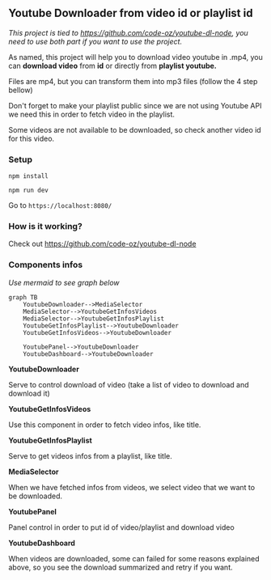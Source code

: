 ## Youtube Downloader from video id or playlist id

_This project is tied to https://github.com/code-oz/youtube-dl-node, you need to use both part if you want to use the project._

As named, this project will help you to download video youtube in .mp4, you can **download video** from **id** or directly from **playlist youtube.**

Files are mp4, but you can transform them into mp3 files (follow the 4 step bellow)

Don't forget to make your playlist public since we are not using Youtube API we need this in order to fetch video in the playlist.

Some videos are not available to be downloaded, so check another video id for this video.

### Setup

```
npm install
```

```
npm run dev
```

Go to `https://localhost:8080/`

### How is it working?

Check out https://github.com/code-oz/youtube-dl-node

### Components infos

_Use mermaid to see graph below_

```mermaid
graph TB
    YoutubeDownloader-->MediaSelector
    MediaSelector-->YoutubeGetInfosVideos
    MediaSelector-->YoutubeGetInfosPlaylist
    YoutubeGetInfosPlaylist-->YoutubeDownloader
    YoutubeGetInfosVideos-->YoutubeDownloader

    YoutubePanel-->YoutubeDownloader
    YoutubeDashboard-->YoutubeDownloader
```

**YoutubeDownloader**

Serve to control download of video (take a list of video to download and download it)

**YoutubeGetInfosVideos**

Use this component in order to fetch video infos, like title.

**YoutubeGetInfosPlaylist**

Serve to get videos infos from a playlist, like title.

**MediaSelector**

When we have fetched infos from videos, we select video that we want to be downloaded.

**YoutubePanel**

Panel control in order to put id of video/playlist and download video

**YoutubeDashboard**

When videos are downloaded, some can failed for some reasons explained above, so you see the download summarized and retry if you want.
